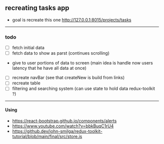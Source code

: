## recreating tasks app 
- goal is recreate this one http://127.0.0.1:8015/projects/tasks

---
### todo 
- [ ] fetch initial data 
- [ ] fetch data to show as parst (continues scrolling)
- give to user portions of data to screen (main idea is handle now users latency that he have all data at once)
- [ ] recreate navBar (see that createNew is build from links) 
- [ ] recreate table 
- [ ] filtering and searching system (can use state to hold data redux-toolkit ?)

---
#### Using 
- https://react-bootstrap.github.io/components/alerts
- https://www.youtube.com/watch?v=bbkBuqC1rU4
- https://github.dev/john-smilga/redux-toolkit-tutorial/blob/main/final/src/store.js